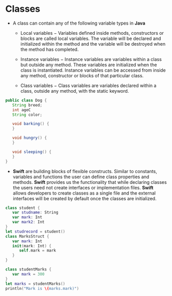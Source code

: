 # Classes
* A class can contain any of the following variable types in **Java**

	* Local variables − Variables defined inside methods, constructors or blocks are called local variables. The variable will be declared and initialized within the method and the variable will be destroyed when the method has completed.

	* Instance variables − Instance variables are variables within a class but outside any method. These variables are initialized when the class is instantiated. Instance variables can be accessed from inside any method, constructor or blocks of that particular class.

	* Class variables − Class variables are variables declared within a class, outside any method, with the static keyword.
```java
public class Dog {
   String breed;
   int ageC
   String color;

   void barking() {
   }

   void hungry() {
   }

   void sleeping() {
   }
}
```
* **Swift** are building blocks of flexible constructs. Similar to constants, variables and functions the user can define class properties and methods. **Swift** provides us the functionality that while declaring classes the users need not create interfaces or implementation files. **Swift** allows developers to create classes as a single file and the external interfaces will be created by default once the classes are initialized.
```swift
class student {
   var studname: String
   var mark: Int 
   var mark2: Int 
}
let studrecord = student()
class MarksStruct {
   var mark: Int
   init(mark: Int) {
      self.mark = mark
   }
}

class studentMarks {
   var mark = 300
}
let marks = studentMarks()
println("Mark is \(marks.mark)")
```

